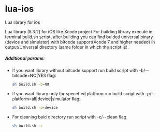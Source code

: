 # lua-ios
Lua library for ios

Lua library (5.3.2) for iOS like Xcode project 
For building library execute in terminal build.sh script, after building you can find buided universal binary (device and simulator) with bitcode support(Xcode 7 and higher needed) in output/Universal directory (same folder in which the script is).

##### Additional params:
- If you want library without bitcode support run build script with -b/--bitcode=NO|YES flag:
    ```sh
    sh build.sh -b=NO
    ```

- If you want library only for specefied platform run build script with -p/--platform=all|device|simulator flag:
    ```sh
    sh build.sh -p=device
    ```

- For cleaning buid directory run script with -c/--clean flag:
    ```sh
    sh build.sh -c
    ```
